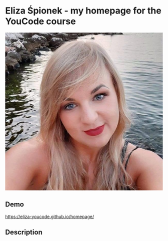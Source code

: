 # Eliza Śpionek - my homepage for the YouCode course

![Eliza](images/1.jpg)

## Demo

https://eliza-youcode.github.io/homepage/

## Description

